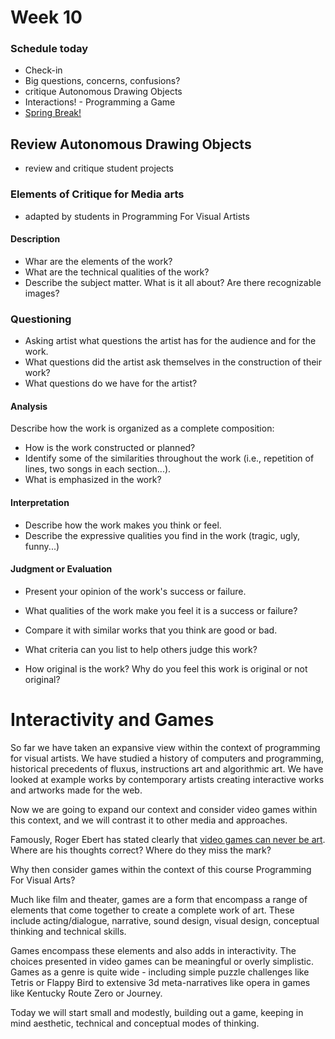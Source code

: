 # Week 10

### Schedule today

- Check-in
- Big questions, concerns, confusions?
- critique Autonomous Drawing Objects
- Interactions! - Programming a Game
- [Spring Break!](https://www.youtube.com/watch?v=QzG9HV0Kvkw)

## Review Autonomous Drawing Objects

- review and critique student projects

### Elements of Critique for Media arts

- adapted by students in Programming For Visual Artists

#### Description
- Whar are the elements of the work?
- What are the technical qualities of the work?
- Describe the subject matter. What is it all about? Are there recognizable images?

### Questioning
- Asking artist what questions the artist has for the audience and for the work.
- What questions did the artist ask themselves in the construction of their work?
- What questions do we have for the artist?

#### Analysis

Describe how the work is organized as a complete composition:

- How is the work constructed or planned?
- Identify some of the similarities throughout the work (i.e., repetition of lines, two songs in each section...).
- What is emphasized in the work?

#### Interpretation

- Describe how the work makes you think or feel.
- Describe the expressive qualities you find in the work (tragic, ugly, funny...)

#### Judgment or Evaluation

- Present your opinion of the work's success or failure.

- What qualities of the work make you feel it is a success or failure?
- Compare it with similar works that you think are good or bad.
- What criteria can you list to help others judge this work?
- How original is the work? Why do you feel this work is original or not original?

# Interactivity and Games

So far we have taken an expansive view within the context of programming for visual artists. We have studied a history of computers and programming, historical precedents of fluxus, instructions art and algorithmic art. We have looked at example works by contemporary artists creating interactive works and artworks made for the web. 

Now we are going to expand our context and consider video games within this context, and we will contrast it to other media and approaches.

Famously, Roger Ebert has stated clearly that [video games can never be art](https://www.rogerebert.com/rogers-journal/video-games-can-never-be-art). Where are his thoughts correct? Where do they miss the mark?

Why then consider games within the context of this course Programming For Visual Arts?

Much like film and theater, games are a form that encompass a range of elements that come together to create a complete work of art. These include acting/dialogue, narrative, sound design, visual design, conceptual thinking and technical skills.

Games encompass these elements and also adds in interactivity. The choices presented in video games can be meaningful or overly simplistic. Games as a genre is quite wide - including simple puzzle challenges like Tetris or Flappy Bird to extensive 3d meta-narratives like opera in games like Kentucky Route Zero or Journey.

Today we will start small and modestly, building out a game, keeping in mind aesthetic, technical and conceptual modes of thinking. 


